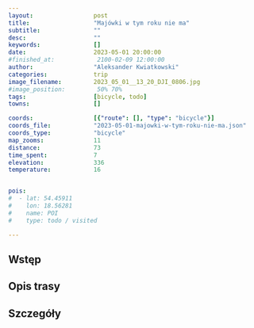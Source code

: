 ```yaml
---
layout:                 post
title:                  "Majówki w tym roku nie ma"
subtitle:               ""
desc:                   ""
keywords:               []
date:                   2023-05-01 20:00:00
#finished_at:            2100-02-09 12:00:00
author:                 "Aleksander Kwiatkowski"
categories:             trip
image_filename:         2023_05_01__13_20_DJI_0806.jpg
#image_position:         50% 70%
tags:                   [bicycle, todo]
towns:                  []

coords:                 [{"route": [], "type": "bicycle"}]
coords_file:            "2023-05-01-majowki-w-tym-roku-nie-ma.json"
coords_type:            "bicycle"
map_zooms:              11
distance:               73
time_spent:             7
elevation:              336
temperature:            16


pois:
#  - lat: 54.45911
#    lon: 18.56281
#    name: POI
#    type: todo / visited

---
```



## Wstęp

## Opis trasy

<div class="strava-embed-placeholder" data-embed-type="activity" data-embed-id="8992589725"></div><script src="https://strava-embeds.com/embed.js"></script>

## Szczegóły
